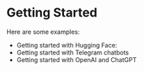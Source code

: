 # Getting Started

Here are some examples:

- Getting started with Hugging Face: [](https://)
- Getting started with Telegram chatbots [](https://)
- Getting started with OpenAI and ChatGPT [](https://)
